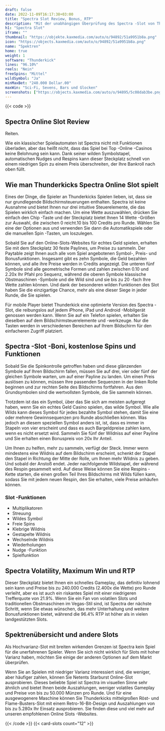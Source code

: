 ```yaml
---
draft: false
date: 2022-11-09T16:17:38+03:00
title: "Spectra Slot Review, Bonus, RTP"
description: "Mit der unabhängigen Überprüfung des Spectra -Slot von Thunderkick können Sie kostenlos oder echtes Geld spielen und hier einen Bonus erhalten!"
h1: "Spectra Slot"
iframe: ""
thumbnail: "https://objekte.kaxmedia.com/auto/o/94892/51a9951b8a.png"
icon: "https://objects.kaxmedia.com/auto/o/94892/51a9951b8a.png"
name: "Spektren"
home: true
weight: 1
software: "Thunderkick"
lines: "96.10%"
reels: "Nein"
freeSpins: "Mittel"
wildSymbol: "Ja"
minMaxBet: "240.000 Dollar.00"
maxWin: "Sci-Fi, Sevens, Bars und Glocken"
screenshots: ["https://objects.kaxmedia.com/auto/o/94895/5c08dab3be.png"]
---
```


{{< code >}}<h2>Spectra Online Slot Review</h2><p>Reiten.</p><p>Wie ein klassischer Spielautomaten ist Spectra nicht mit Funktionen überladen, aber das heißt nicht, dass das Spiel bei Top -Online -Casinos keine Belohnung sein kann. Dank seiner wilden Symbolstapel, automatischen Nudges und Respins kann dieser Steckplatz schnell von einem niedrigen Spin zu einem Preis überschreiten, der Ihre Bankroll nach oben füllt.</p><h2>Wie man Thunderkicks Spectra Online Slot spielt</h2><p>Eines der Dinge, die Spieler an Thunderkicks Spielen lieben, ist, dass sie nur grundlegende Bildschirmsteuerungen enthalten. Spectra ist keine Ausnahme und bietet Ihnen nur drei intuitive Steuerelemente, die das Spielen wirklich einfach machen. Um eine Wette auszuwählen, drücken Sie einfach den Chip -Taste und der Steckplatz bietet Ihnen 14 Wette -Größen zur Auswahl, die zwischen 0 reicht.10 bis 100 Credits pro Runde. Wählen Sie eine der Optionen aus und verwenden Sie dann die Automatikspiele oder die manuellen Spin -Tasten, um loszulegen.</p><p>Sobald Sie auf den Online-Slots-Websites für echtes Geld spielen, erhalten Sie mit dem Steckplatz 30 feste Paylines, um Preise zu sammeln. Der Paytable zeigt Ihnen auch alle vom Spiel angebotenen Symbol-, Preis- und Bonusfunktionen. Insgesamt gibt es zehn Symbole, die Geld bezahlen können, und alle ihre Preise werden in Credits angezeigt. Die unteren fünf Symbole sind alle geometrische Formen und zahlen zwischen 0.10 und 2.20x Ihr Pfahl pro Sequenz, während die oberen Symbole klassische Obstmaschinen -Symbole und die Wild sind und sie bis zu 20 -fach Ihre Wette zahlen können.  Und dank der besonderen wilden Funktionen des Slot haben Sie die einzigartige Chance, mehr als eine dieser Siege in jeder Runde, die Sie spielen.</p><p>Für mobile Player bietet Thunderkick eine optimierte Version des Spectra -Slot, die reibungslos auf jedem iPhone, iPad und Android -Mobilgerät genossen werden kann. Wenn Sie auf ein Telefon spielen, erhalten Sie dieselben auf dem Bildschirmsteuerelemente und -werkzeuge. Nur die Tasten werden in verschiedenen Bereichen auf Ihrem Bildschirm für den einfacheren Zugriff platziert.</p><h2>Spectra -Slot -Boni, kostenlose Spins und Funktionen</h2><p>Sobald Sie die Spinkontrolle getroffen haben und diese glänzenden Symbole auf Ihren Bildschirm fallen, müssen Sie auf drei, vier oder fünf der gleichen Symbole warten, um auf einer Payline zu landen. Um einen Preis auslösen zu können, müssen Ihre passenden Sequenzen in der linken Rolle beginnen und zur rechten Seite des Bildschirms fortfahren. Aus den Grundsymbolen sind die wertvollsten Symbole, die Sie sammeln können.</p><p>Trotzdem ist das ein Symbol, über das Sie sich am meisten aufgeregt haben, wenn Sie ein echtes Geld Casino spielen, das wilde Symbol. Wie alle Wilds kann dieses Symbol für jedes bezahlte Symbol stehen, damit Sie eine oder mehrere Gewinnsequenzen pro Runde abschließen können. Was jedoch an diesem speziellen Symbol anders ist, ist, dass es immer in Stapeln von vier erscheint und dass es auch Bargeldpreise zahlen kann, wenn es nicht ersetzt wird. Sammeln Sie fünf der Wildniss auf einer Payline und Sie erhalten einen Bonuspreis von 20x Ihr Anteil.</p><p>Um Ihnen zu helfen, mehr zu sammeln, verfügt der Steck. Immer wenn mindestens eine Wildnis auf dem Bildschirm erscheint, schenkt der Stapel den Stapel in Richtung der Mitte der Rolle, um Ihnen mehr Wildnis zu geben. Und sobald der Anstoß endet. Jeder nachfolgende Wildstapel, der während des Respin gesammelt wird. Auf diese Weise können Sie eine Respins -Kette starten, die einen großen Teil Ihres Bildschirms mit Wilds füllen kann, sodass Sie mit jedem neuen Respin, den Sie erhalten, viele Preise anhäufen können.</p><h3>
Slot -Funktionen</h3><ul>
<li></span>
Multiplikatoren</li>
<li></span>
Streuung</li>
<li></span>
Wildes Symbol</li>
<li></span>
Freie Spins</li>
<li></span>
Klebrige Wildnis</li>
<li></span>
Gestapelte Wildnis</li>
<li></span>
Wechselnde Wildnis</li>
<li></span>
Wiederholungen</li>
<li></span>
Nudge -Funktion</li>
<li></span>
Spielfunktion</li></ul><h2>Spectra Volatility, Maximum Win und RTP</h2><p>Dieser Steckplatz bietet Ihnen ein schnelles Gameplay, das definitiv lohnend sein kann und Preise bis zu 240.000 Credits (2.400x die Wette) pro Runde verleiht, aber es ist auch ein riskantes Spiel mit einer niedrigeren Trefferquote von 21.9%. Wenn Sie ein Fan von volatilen Slots und traditionellen Obstmaschinen im Vegas-Stil sind, ist Spectra der nächste Schritt, wenn Sie etwas wünschen, das mehr Unterhaltung und weitere Bonusfunktionen bietet, während die 96.4% RTP ist höher als in vielen landgestützten Slots.</p><h2>Spektrenübersicht und andere Slots</h2><p>Als Hochvarianz-Slot mit breiten wirkenden Grenzen ist Spectra kein Spiel für die unerfahrenen Spieler. Wenn Sie sich nicht wirklich für Slots mit hoher Varianz haben, möchten Sie einige der anderen Optionen auf dem Markt überprüfen.</p><p>Wenn Sie an Spielen mit niedriger Varianz interessiert sind, die weniger, aber häufiger zahlen, können Sie Netents Starburst Online-Slot ausprobieren. Dieses beliebte Spiel ist Spectra im visuellen Sinne sehr ähnlich und bietet Ihnen beide Auszahlungen, weniger volatiles Gameplay und Preise von bis zu 50.000 Münzen pro Runde. Und für eine ausgewogenere Maschine können Sie Thunderkicks mittelgroßen Röst- und Flame-Busters-Slot mit einem Retro-16-Bit-Design und Auszahlungen von bis zu 5.280x Ihr Einsatz ausprobieren. Sie finden diese und viel mehr auf unseren empfohlenen Online Slots -Websites.</p>{{< /code >}}
 {{< card-slots count="12" >}}